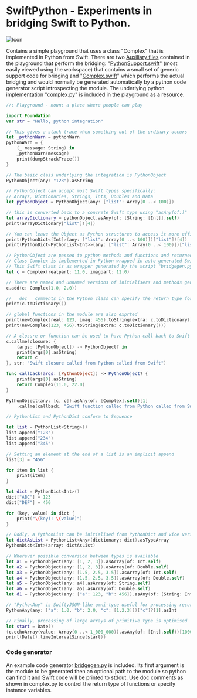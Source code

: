 # SwiftPython - Experiments in bridging Swift to Python.

![Icon](http://johnholdsworth.com/python_swift.png)

Contains a simple playground that uses a class "Complex" that is implemented in Python
from Swift. There are two [Auxiliary files](http://help.apple.com/xcode/mac/8.0/#/devfa5bea3af)
contained in the playground that perform the bridging:
"[PythonSupport.swift](SwiftPython.playground/Sources/PythonSupport.swift)" (most easily
viewed using the workspace) that contains a small set of generic support code for bridging and
"[Complex.swift](SwiftPython.playground/Sources/Complex.swift)" which performs the actual
bridging and would normally  be generated automatically by a python code generator script introspecting the
module. The underlying python implementation "[complex.py](SwiftPython.playground/Resources/complex.py)"
is included in the playground as a resource.

```Swift
//: Playground - noun: a place where people can play

import Foundation
var str = "Hello, python integration"

// This gives a stack trace when something out of the ordinary occurs
let _pythonWarn = pythonWarn
pythonWarn = {
    (_ message: String) in
    _pythonWarn(message)
    print(dumpStrackTrace())
}

// The basic class underlying the integration is PythonObject
PythonObject(any: "123").asString

// PythonObject can accept most Swift types specifically:
// Arrays, Dictionaries, Strings, Ints, Doubles and Data
let pythonObject = PythonObject(any: ["list": Array(0 ..< 100)])

// this is converted back to a concrete Swift type using "asAny(of:)"
let arrayDictionary = pythonObject.asAny(of: [String: [Int]].self)
print(arrayDictionary["list"]![4])

// You can leave the Object as Python structures to access it more efficiently
print(PythonDict<[Int]>(any: ["list": Array(0 ..< 100)])["list"]![4])
print(PythonDict<PythonList<Int>>(any: ["list": Array(0 ..< 100)])["list"]![4])

// PythonObject are passed to python methods and functions and returned.
// Class Complex is implemented in Python wrapped in auto-generated Swift code
// This Swift class is as wrapper generated by the script "bridgegen.py"
let c = Complex(realpart: 11.0, imagpart: 12.0)

// There are named and unnamed versions of initialisers and methods generated
c.add(c: Complex(1.0, 2.0))

// __doc__ comments in the Python class can specify the return type for "asAny"
print(c.toDictionary())

// global functions in the module are also exprted
print(newComplex(real: 123, imag: 456).toString(extra: c.toDictionary()))
print(newComplex(123, 456).toString(extra: c.toDictionary()))

// A closure or function can be used to have Python call back to Swift
c.callme(closure: {
    (args: [PythonObject]) -> PythonObject? in
    print(args[0].asString)
    return c
}, str: "Swift closure called from Python called from Swift")

func callback(args: [PythonObject]) -> PythonObject? {
    print(args[0].asString)
    return Complex(11.0, 22.0)
}

PythonObject(any: [c, c]).asAny(of: [Complex].self)[1]
    .callme(callback, "Swift function called from Python called from Swift")

// PythonList and PythonDict conform to Sequence

let list = PythonList<String>()
list.append("123")
list.append("234")
list.append("345")

// Setting an element at the end of a list is an implicit append
list[3] = "456"

for item in list {
    print(item)
}

let dict = PythonDict<Int>()
dict["ABC"] = 123
dict["DEF"] = 456

for (key, value) in dict {
    print("\(key): \(value)")
}

// Oddly, a PythonList can be initialised from PythonDict and vice versa
let dictAsList = PythonList<Any>(dictionary: dict).asTypeArray
PythonDict<Int>(array: dictAsList)

// Wherever possible conversion between types is available
let a1 = PythonObject(any: [1, 2, 3]).asArray(of: Int.self)
let a2 = PythonObject(any: [1, 2, 3]).asArray(of: Double.self)
let a3 = PythonObject(any: [1.5, 2.5, 3.5]).asArray(of: Int.self)
let a4 = PythonObject(any: [1.5, 2.5, 3.5]).asArray(of: Double.self)
let a5 = PythonObject(any: a4).asArray(of: String.self)
let a6 = PythonObject(any: a5).asArray(of: Double.self)
let d1 = PythonObject(any: ["a": 123, "b": 456]).asAny(of: [String: Int].self)

// "PythonAny" is SwiftyJSON-like omni-type useful for processing recursive data
PythonAny(any: ["a": 1.0, "b": 2.0, "c": [1,2,3]])["c"]?[1].asInt

// Finally, processing of large arrays of primitive type is optimised
let start = Date()
(c.echoArray(value: Array(0 ..< 1_000_000)).asAny(of: [Int].self))[1000]
print(Date().timeIntervalSince(start))
```

### Code generator

An example code generator [bridgegen.py](bridgegen.py) is included. Its first argument
is the module to be generated then an optional path to the module so python can find it and
Swift code will be printed to stdout. Use doc comments as shown in complex.py to control
the return type of functions or specify instance variables.
